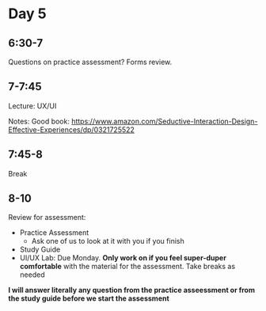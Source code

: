 # Day 5

## 6:30-7

Questions on practice assessment? Forms review.

## 7-7:45

Lecture: UX/UI

Notes: Good book: https://www.amazon.com/Seductive-Interaction-Design-Effective-Experiences/dp/0321725522

## 7:45-8

Break

## 8-10

Review for assessment:

- Practice Assessment
  - Ask one of us to look at it with you if you finish
- Study Guide
- UI/UX Lab: Due Monday. **Only work on if you feel super-duper comfortable** with the material for the assessment.
  Take breaks as needed

**I will answer literally any question from the practice asseessment or from the study guide before we start the assessment**

